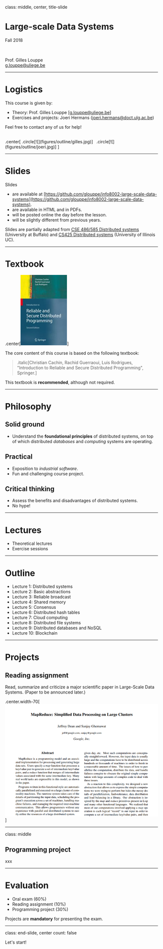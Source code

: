 class: middle, center, title-slide

# Large-scale Data Systems

Fall 2018

<br><br>
Prof. Gilles Louppe<br>
[g.louppe@uliege.be](g.louppe@uliege.be)

---

# Logistics

This course is given by:
- Theory: Prof. Gilles Louppe [[g.louppe@uliege.be](mailto:g.louppe@uliege.be)]
- Exercises and projects: Joeri Hermans ([joeri.hermans@doct.ulg.ac.be](mailto:joeri.hermans@doct.ulg.ac.be))

Feel free to contact any of us for help!

<br>
.center[
.circle[![](figures/outline/gilles.jpg)] &nbsp;
.circle[![](figures/outline/joeri.jpg)]
]

---

# Slides

Slides
- are available at [https://github.com/glouppe/info8002-large-scale-data-systems](https://github.com/glouppe/info8002-large-scale-data-systems).
- are available in HTML and in PDFs.
- will be posted online the day before the lesson.
- will be slightly different from previous years.

Slides are partially adapted from [CSE 486/585 Distributed systems](https://www.cse.buffalo.edu/~stevko/courses/cse486/spring16/schedule.html) (University at Buffalo) and
[CS425 Distributed systems](https://courses.engr.illinois.edu/cs425/fa2017/lectures.html) (University of Illinois UC).

---

# Textbook

.center[![](figures/outline/textbook.jpg)]

The core content of this course is based on the following textbook:

> .italic[Christian Cachin, Rachid Guerraoui, Luis Rodrigues, "Introduction to Reliable and Secure Distributed Programming", Springer.]

This textbook is **recommended**, although not required.

---

# Philosophy

## Solid ground

- Understand the **foundational principles** of distributed systems, on top of
which distributed *databases* and *computing* systems are operating.

## Practical

- Exposition to *industrial software*.
- Fun and challenging course project.

## Critical thinking

- Assess the benefits and disadvantages of distributed systems.
- No hype!

---

# Lectures

- Theoretical lectures
- Exercise sessions

---

# Outline

- Lecture 1: Distributed systems
- Lecture 2: Basic abstractions
- Lecture 3: Reliable broadcast
- Lecture 4: Shared memory
- Lecture 5: Consensus
- Lecture 6: Distributed hash tables
- Lecture 7: Cloud computing
- Lecture 8: Distributed file systems
- Lecture 9: Distributed databases and NoSQL
- Lecture 10: Blockchain

---

# Projects

## Reading assignment

Read, summarize and criticize a major scientific paper in Large-Scale Data Systems.
(Paper to be announced later.)

.center.width-70[![](figures/outline/mr-paper.png)]

---

class: middle

## Programming project

xxx

---

# Evaluation

- Oral exam (60%)
- Reading assignment (10%)
- Programming project (30%)

Projects are **mandatory** for presenting the exam.

---

class: end-slide, center
count: false

Let's start!
